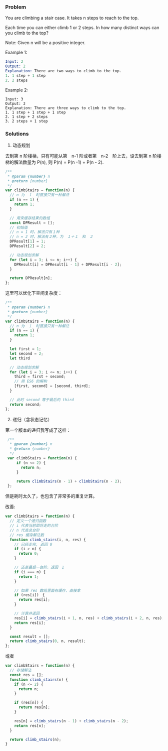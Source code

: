 ### Problem
You are climbing a stair case. It takes n steps to reach to the top.

Each time you can either climb 1 or 2 steps. In how many distinct ways can you climb to the top?

Note: Given n will be a positive integer.

Example 1:
```s
Input: 2
Output: 2
Explanation: There are two ways to climb to the top.
1. 1 step + 1 step
2. 2 steps
```

Example 2:
```
Input: 3
Output: 3
Explanation: There are three ways to climb to the top.
1. 1 step + 1 step + 1 step
2. 1 step + 2 steps
3. 2 steps + 1 step
```

### Solutions
1. 动态规划  

去到第 n 阶楼梯，只有可能从第　n-1 阶或者第　n-2　阶上去，设去到第 n 阶楼梯的解法数量为 P(n), 则 P(n) = P(n -1) + P(n - 2).

```js
/**
 * @param {number} n
 * @return {number}
 */
var climbStairs = function(n) {
  // n 为　１　时直接只有一种解法
  if (n == 1) {
    return 1;
  }

  // 用来缓存结果的数组
  const DPResult = [];
  // 初始值
  // n = 1 时，解法只有１种
  // n = 2 时，解法有２种，为　１＋１　和　２
  DPResult[1] = 1;
  DPResult[2] = 2;

  // 动态规划求解
  for (let i = 3; i <= n; i++) {
    DPResult[i] = DPResult[i - 1] + DPResult[i - 2];
  }

  return DPResult[n];
};
```
这里可以优化下空间复杂度：
```js
/**
 * @param {number} n
 * @return {number}
 */
var climbStairs = function(n) {
  // n 为　１　时直接只有一种解法
  if (n == 1) {
    return 1;
  }

  let first = 1;
  let second = 2;
  let third

  // 动态规划求解
  for (let i = 3; i <= n; i++) {
    third = first + second;
    // 用 ES6 的解构
    [first, second] = [second, third];
  }

  // 此时 second 等于最后的 third
  return second;
};

```

2. 递归（含状态记忆）  

第一个版本的递归我写成了这样：
```js
 /**
  * @param {number} n
  * @return {number}
  */
 var climbStairs = function(n) {
     if (n <= 2) {
       return n;
     }

     return climbStairs(n - 1) + climbStairs(n - 2);
 };
```
但是耗时太久了，也包含了非常多的重复计算。

改善:
```js
var climbStairs = function(n) {
  // 定义一个递归函数
  // i 代表当前即将走的台阶
  // n 代表总台阶
  // res 缓存解法数
  function climb_stairs(i, n, res) {
    // 已经走完, 返回 0
    if (i > n) {
      return 0;
    }

    // 还差最后一台阶，返回　1
    if (i === n) {
      return 1;
    }

    // 如果 res 数组里面有缓存，直接拿
    if (res[i])　{
      return res[i];
    }

    // 计算并返回
    res[i] = climb_stairs(i + 1, n, res) + climb_stairs(i + 2, n, res);
    return res[i];
  }

  const result = [];
  return climb_stairs(0, n, result);
};
```

或者
```js
var climbStairs = function(n) {
  // 存储解法
  const res = [];
  function climb_stairs(n) {
    if (n <= 2) {
      return n;
    }

    if (res[n]) {
      return res[n];
    }

    res[n] = climb_stairs(n - 1) + climb_stairs(n - 2);
    return res[n];
  }

  return climb_stairs(n);
}
```

